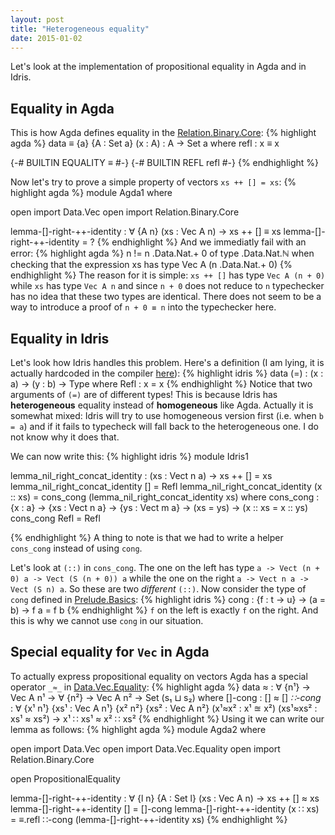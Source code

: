 ```yaml
---
layout: post
title: "Heterogeneous equality"
date: 2015-01-02
---
```


Let's look at the implementation of propositional equality in Agda and in Idris.

Equality in Agda
----------------

This is how Agda defines equality in the
[Relation.Binary.Core](https://github.com/agda/agda-stdlib/blob/v0.9/src/Relation/Binary/Core.agda#L151):
{% highlight agda %}
data _≡_ {a} {A : Set a} (x : A) : A → Set a where
  refl : x ≡ x

{-# BUILTIN EQUALITY _≡_ #-}
{-# BUILTIN REFL refl #-}
{% endhighlight %}

Now let's try to prove a simple property of vectors `xs ++ [] = xs`:
{% highlight agda %}
module Agda1 where

open import Data.Vec
open import Relation.Binary.Core

lemma-[]-right-++-identity : ∀ {A n} (xs : Vec A n) → xs ++ [] ≡ xs
lemma-[]-right-++-identity = ?
{% endhighlight %}
And we immediatly fail with an error:
{% highlight agda %}
n != n .Data.Nat.+ 0 of type .Data.Nat.ℕ
when checking that the expression xs has type
Vec A (n .Data.Nat.+ 0)
{% endhighlight %}
The reason for it is simple: `xs ++ []` has type `Vec A (n + 0)` while
`xs` has type `Vec A n` and since `n + 0` does not reduce to `n` typechecker
has no idea that these two types are identical.  There does not seem to be a
way to introduce a proof of `n + 0 ≡ n` into the typechecker here.

Equality in Idris
-----------------

Let's look how Idris handles this problem. Here's a definition (I am lying, it is
actually hardcoded in the compiler
[here](https://github.com/idris-lang/Idris-dev/blob/v0.9.15.1/src/Idris/AbsSyntaxTree.hs#L1098)):
{% highlight idris %}
data (=) : (x : a) -> (y : b) -> Type where
  Refl : x = x
{% endhighlight %}
Notice that two arguments of `(=)` are of different types! This is because Idris has
**heterogeneous** equality instead of **homogeneous** like Agda. Actually it is somewhat mixed:
Idris will try to use homogeneous version first (i.e. when `b = a`) and if it fails to typecheck
will fall back to the heterogeneous one. I do not know why it does that.

We can now write this:
{% highlight idris %}
module Idris1

lemma_nil_right_concat_identity : (xs : Vect n a) -> xs ++ [] = xs
lemma_nil_right_concat_identity [] = Refl
lemma_nil_right_concat_identity (x :: xs) = cons_cong (lemma_nil_right_concat_identity xs)
 where cons_cong :  {x : a} -> {xs : Vect n a} -> {ys : Vect m a}
                 -> (xs = ys) -> (x :: xs = x :: ys)
       cons_cong Refl = Refl

{% endhighlight %}
A thing to note is that we had to write a helper `cons_cong` instead of using `cong`.

Let's look at `(::)` in `cons_cong`. The one on the left has type
`a -> Vect (n + 0) a -> Vect (S (n + 0)) a` while the one on the right `a -> Vect n a -> Vect (S n) a`.
So these are two *different* `(::)`.
Now consider the type of `cong` defined in
[Prelude.Basics](https://github.com/idris-lang/Idris-dev/blob/v0.9.15.1/libs/prelude/Prelude/Basics.idr#L46):
{% highlight idris %}
cong : {f : t -> u} -> (a = b) -> f a = f b
{% endhighlight %}
`f` on the left is exactly `f` on the right. And this is why we cannot use `cong` in our situation.

Special equality for `Vec` in Agda
----------------------------------

To actually express propositional equality on vectors Agda has a special operator `_≈_` in
[Data.Vec.Equality](https://github.com/agda/agda-stdlib/blob/v0.9/src/Data/Vec/Equality.agda#L24):
{% highlight agda %}
data _≈_ : ∀ {n¹} → Vec A n¹ →
           ∀ {n²} → Vec A n² → Set (s₁ ⊔ s₂) where
  []-cong  : [] ≈ []
  _∷-cong_ : ∀ {x¹ n¹} {xs¹ : Vec A n¹}
               {x² n²} {xs² : Vec A n²}
               (x¹≈x² : x¹ ≊ x²) (xs¹≈xs² : xs¹ ≈ xs²) →
               x¹ ∷ xs¹ ≈ x² ∷ xs²
{% endhighlight %}
Using it we can write our lemma as follows:
{% highlight agda %}
module Agda2 where

open import Data.Vec
open import Data.Vec.Equality
open import Relation.Binary.Core

open PropositionalEquality

lemma-[]-right-++-identity : ∀ {l n} {A : Set l} (xs : Vec A n) → xs ++ [] ≈ xs
lemma-[]-right-++-identity [] = []-cong
lemma-[]-right-++-identity (x ∷ xs) = _≡_.refl ∷-cong (lemma-[]-right-++-identity xs)
{% endhighlight %}
